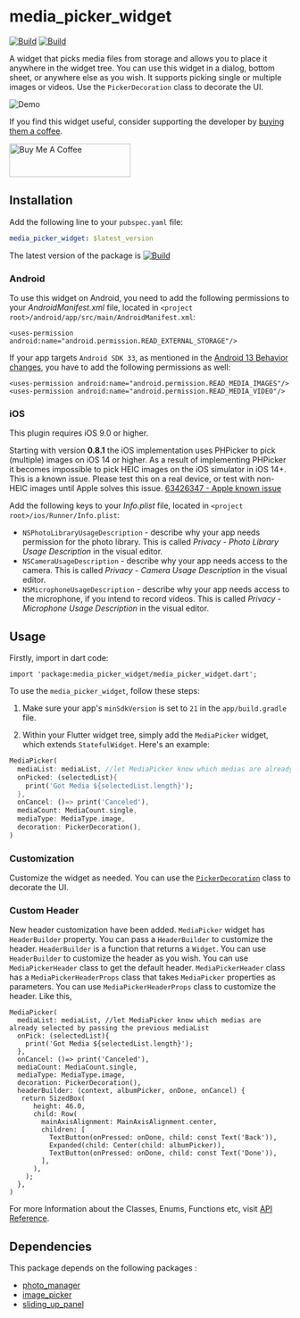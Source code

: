 # media_picker_widget

[![Build](https://img.shields.io/badge/pub-v1.0.8-%23009F00)](https://pub.dev/packages/media_picker_widget)
[![Build](https://img.shields.io/badge/licence-MIT-%23f16f12)](https://github.com/rafidgotit/media_picker_widget/blob/master/LICENSE)

A widget that picks media files from storage and allows you to place it anywhere in the widget tree. You can use this widget in a dialog, bottom sheet, or anywhere else as you wish. It supports picking single or multiple images or videos. Use the `PickerDecoration` class to decorate the UI.

![Demo](https://raw.githubusercontent.com/rafidgotit/media_picker_widget/master/resources/demo.gif)

If you find this widget useful, consider supporting the developer by [buying them a coffee](https://www.buymeacoffee.com/rafid).

<a href="https://www.buymeacoffee.com/rafid" target="_blank"><img src="https://cdn.buymeacoffee.com/buttons/v2/default-blue.png" alt="Buy Me A Coffee" style="height: 60px !important;width: 217px !important;" ></a>

## Installation

Add the following line to your `pubspec.yaml` file:

```yaml
media_picker_widget: $latest_version
```
The latest version of the package is   [![Build](https://img.shields.io/badge/pub-v1.0.8-%23009F00)](https://pub.dev/packages/media_picker_widget)

### Android

To use this widget on Android, you need to add the following permissions to your _AndroidManifest.xml_ file, located in `<project root>/android/app/src/main/AndroidManifest.xml`:
```
<uses-permission android:name="android.permission.READ_EXTERNAL_STORAGE"/>
```

If your app targets `Android SDK 33`, as mentioned in the [Android 13 Behavior changes](https://developer.android.com/about/versions/13/behavior-changes-13), you have to add the following permissions as well:
```
<uses-permission android:name="android.permission.READ_MEDIA_IMAGES"/>
<uses-permission android:name="android.permission.READ_MEDIA_VIDEO"/>
```

### iOS

This plugin requires iOS 9.0 or higher.

Starting with version **0.8.1** the iOS implementation uses PHPicker to pick (multiple) images on iOS 14 or higher.
As a result of implementing PHPicker it becomes impossible to pick HEIC images on the iOS simulator in iOS 14+. This is a known issue. Please test this on a real device, or test with non-HEIC images until Apple solves this issue. [63426347 - Apple known issue](https://www.google.com/search?q=63426347+apple&sxsrf=ALeKk01YnTMid5S0PYvhL8GbgXJ40ZS[…]t=gws-wiz&ved=0ahUKEwjKh8XH_5HwAhWL_rsIHUmHDN8Q4dUDCA8&uact=5)

Add the following keys to your _Info.plist_ file, located in `<project root>/ios/Runner/Info.plist`:

* `NSPhotoLibraryUsageDescription` - describe why your app needs permission for the photo library. This is called _Privacy - Photo Library Usage Description_ in the visual editor.
* `NSCameraUsageDescription` - describe why your app needs access to the camera. This is called _Privacy - Camera Usage Description_ in the visual editor.
* `NSMicrophoneUsageDescription` - describe why your app needs access to the microphone, if you intend to record videos. This is called _Privacy - Microphone Usage Description_ in the visual editor.

## Usage
Firstly, import in dart code:
```
import 'package:media_picker_widget/media_picker_widget.dart';
```

To use the `media_picker_widget`, follow these steps:

1. Make sure your app's `minSdkVersion` is set to `21` in the `app/build.gradle` file.

2. Within your Flutter widget tree, simply add the `MediaPicker` widget, which extends `StatefulWidget`. Here's an example:
```dart
MediaPicker(
  mediaList: mediaList, //let MediaPicker know which medias are already selected by passing the previous mediaList
  onPicked: (selectedList){
    print('Got Media ${selectedList.length}');
  },
  onCancel: ()=> print('Canceled'),
  mediaCount: MediaCount.single,
  mediaType: MediaType.image,
  decoration: PickerDecoration(),
)
```

### Customization
Customize the widget as needed. You can use the [`PickerDecoration`](https://pub.dev/documentation/media_picker_widget/latest/media_picker_widget/PickerDecoration-class.html) class to decorate the UI.

### Custom Header
New header customization have been added. `MediaPicker` widget has `HeaderBuilder` property. You can pass a `HeaderBuilder` to customize the header. `HeaderBuilder` is a function that returns a `Widget`. You can use `HeaderBuilder` to customize the header as you wish. You can use `MediaPickerHeader` class to get the default header. `MediaPickerHeader` class has a `MediaPickerHeaderProps` class that takes `MediaPicker` properties as parameters. You can use `MediaPickerHeaderProps` class to customize the header. 
Like this,
```
MediaPicker(
  mediaList: mediaList, //let MediaPicker know which medias are already selected by passing the previous mediaList
  onPick: (selectedList){
    print('Got Media ${selectedList.length}');
  },
  onCancel: ()=> print('Canceled'),
  mediaCount: MediaCount.single,
  mediaType: MediaType.image,
  decoration: PickerDecoration(),
  headerBuilder: (context, albumPicker, onDone, onCancel) {
   return SizedBox(
      height: 46.0,
      child: Row(
        mainAxisAlignment: MainAxisAlignment.center,
        children: [
          TextButton(onPressed: onDone, child: const Text('Back')),
          Expanded(child: Center(child: albumPicker)),
          TextButton(onPressed: onDone, child: const Text('Done')),
        ],
      ),
    );
  },
)
```


For more Information about the Classes, Enums, Functions etc, visit [API Reference](https://pub.dev/documentation/media_picker_widget/latest/).


## Dependencies
This package depends on the following packages :
- [photo_manager](https://pub.dev/packages/photo_manager)
- [image_picker](https://pub.dev/packages/image_picker)
- [sliding_up_panel](https://pub.dev/packages/sliding_up_panel)
